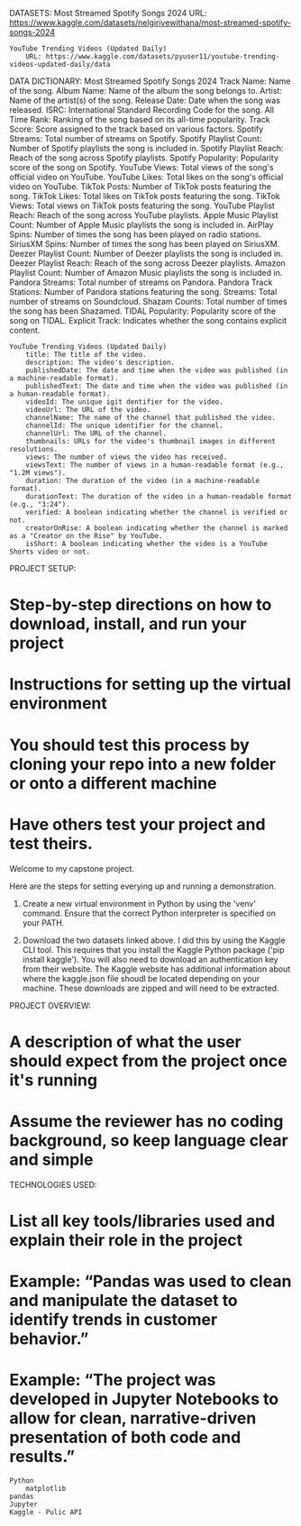 DATASETS:
    Most Streamed Spotify Songs 2024
        URL: https://www.kaggle.com/datasets/nelgiriyewithana/most-streamed-spotify-songs-2024
    
    YouTube Trending Videos (Updated Daily)
        URL: https://www.kaggle.com/datasets/pyuser11/youtube-trending-videos-updated-daily/data

DATA DICTIONARY:
    Most Streamed Spotify Songs 2024
        Track Name: Name of the song.
        Album Name: Name of the album the song belongs to.
        Artist: Name of the artist(s) of the song.
        Release Date: Date when the song was released.
        ISRC: International Standard Recording Code for the song.
        All Time Rank: Ranking of the song based on its all-time popularity.
        Track Score: Score assigned to the track based on various factors.
        Spotify Streams: Total number of streams on Spotify.
        Spotify Playlist Count: Number of Spotify playlists the song is included in.
        Spotify Playlist Reach: Reach of the song across Spotify playlists.
        Spotify Popularity: Popularity score of the song on Spotify.
        YouTube Views: Total views of the song's official video on YouTube.
        YouTube Likes: Total likes on the song's official video on YouTube.
        TikTok Posts: Number of TikTok posts featuring the song.
        TikTok Likes: Total likes on TikTok posts featuring the song.
        TikTok Views: Total views on TikTok posts featuring the song.
        YouTube Playlist Reach: Reach of the song across YouTube playlists.
        Apple Music Playlist Count: Number of Apple Music playlists the song is included in.
        AirPlay Spins: Number of times the song has been played on radio stations.
        SiriusXM Spins: Number of times the song has been played on SiriusXM.
        Deezer Playlist Count: Number of Deezer playlists the song is included in.
        Deezer Playlist Reach: Reach of the song across Deezer playlists.
        Amazon Playlist Count: Number of Amazon Music playlists the song is included in.
        Pandora Streams: Total number of streams on Pandora.
        Pandora Track Stations: Number of Pandora stations featuring the song.
         Streams: Total number of streams on Soundcloud.
        Shazam Counts: Total number of times the song has been Shazamed.
        TIDAL Popularity: Popularity score of the song on TIDAL.
        Explicit Track: Indicates whether the song contains explicit content.
   
    YouTube Trending Videos (Updated Daily)
        title: The title of the video.
        description: The video's description.
        publishedDate: The date and time when the video was published (in a machine-readable format).
        publishedText: The date and time when the video was published (in a human-readable format).
        videoId: The unique igit dentifier for the video.
        videoUrl: The URL of the video.
        channelName: The name of the channel that published the video.
        channelId: The unique identifier for the channel.
        channelUrl: The URL of the channel.
        thumbnails: URLs for the video's thumbnail images in different resolutions.
        views: The number of views the video has received.
        viewsText: The number of views in a human-readable format (e.g., "1.2M views").
        duration: The duration of the video (in a machine-readable format).
        durationText: The duration of the video in a human-readable format (e.g., "3:24").
        verified: A boolean indicating whether the channel is verified or not.
        creatorOnRise: A boolean indicating whether the channel is marked as a "Creator on the Rise" by YouTube.
        isShort: A boolean indicating whether the video is a YouTube Shorts video or not.

PROJECT SETUP:
# Step-by-step directions on how to download, install, and run your project
# Instructions for setting up the virtual environment
# You should test this process by cloning your repo into a new folder or onto a different machine
# Have others test your project and test theirs. 

Welcome to my capstone project. 

Here are the steps for setting everying up and running a demonstration. 

1. Create a new virtual environment in Python by using the 'venv' command. Ensure that the correct Python interpreter is specified on your PATH. 

2. Download the two datasets linked above. I did this by using the Kaggle CLI tool. This requires that you install the Kaggle Python package ('pip install kaggle'). You will also need to download an authentication key from their website. The Kaggle website has additional information about where the kaggle.json file shoudl be located depending on your machine. These downloads are zipped and will need to be extracted.


PROJECT OVERVIEW:
# A description of what the user should expect from the project once it's running
# Assume the reviewer has no coding background, so keep language clear and simple

TECHNOLOGIES USED:
# List all key tools/libraries used and explain their role in the project
#   Example: “Pandas was used to clean and manipulate the dataset to identify trends in customer behavior.”
#   Example: “The project was developed in Jupyter Notebooks to allow for clean, narrative-driven presentation of both code and results.”
    Python
        matplotlib
    pandas
    Jupyter
    Kaggle - Pulic API

